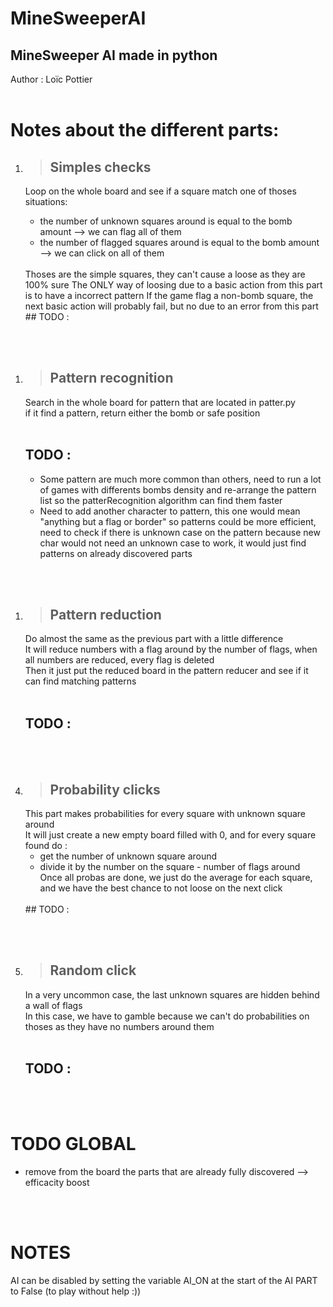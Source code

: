 # MineSweeperAI

## MineSweeper AI made in python
Author : Loïc Pottier  
<br/>
# Notes about the different parts:



1. > ## Simples checks
   
    Loop on the whole board and see if a square match one of thoses situations: 
    * the number of unknown squares around is equal to the bomb amount --> we can flag all of them  
    * the number of flagged squares around is equal to the bomb amount --> we can click on all of them  
    <br>
    Thoses are the simple squares, they can't cause a loose as they are 100% sure  
    The ONLY way of loosing due to a basic action from this part is to have a incorrect pattern  
    If the game flag a non-bomb square, the next basic action will probably fail, but no due to an error from this part  
    <br>
    ## TODO : 

<br>
<br>

1. > ## Pattern recognition  
    Search in the whole board for pattern that are located in patter.py  
    if it find a pattern, return either the bomb or safe position  
    <br>
    ## TODO :  
    * Some pattern are much more common than others, need to run a lot of games with differents bombs density and re-arrange the pattern list so the patterRecognition algorithm can find them faster  
    * Need to add another character to pattern, this one would mean "anything but a flag or border" so patterns could be more efficient,   
    need to check if there is unknown case on the pattern because new char would not need an unknown case to work, it would just find patterns on already discovered parts  
<br>
<br>

1. > ## Pattern reduction  
    Do almost the same as the previous part with a little difference  
    It will reduce numbers with a flag around by the number of flags, when all numbers are reduced, every flag is deleted  
    Then it just put the reduced board in the pattern reducer and see if it can find matching patterns  
    <br>
    ## TODO :  

<br>
<br>

4. > ## Probability clicks  
    This part makes probabilities for every square with unknown square around  
    It will just create a new empty board filled with 0, and for every square found do :  
    * get the number of unknown square around  
    * divide it by the number on the square - number of flags around  
    Once all probas are done, we just do the average for each square, and we have the best chance to not loose on the next click  
    <br>
    ## TODO :  

<br>
<br>

5. > ## Random click  
    In a very uncommon case, the last unknown squares are hidden behind a wall of flags  
    In this case, we have to gamble because we can't do probabilities on thoses as they have no numbers around them  
    <br>
    ## TODO :  

<br>
<br>

# TODO GLOBAL  

* remove from the board the parts that are already fully discovered --> efficacity boost  

<br>
<br>

# NOTES  

AI can be disabled by setting the variable AI_ON at the start of the AI PART to False (to play without help :))